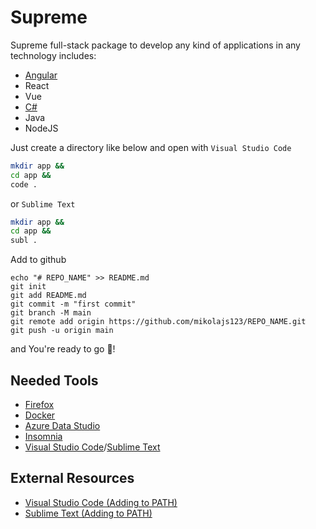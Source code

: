 # Supreme
Supreme full-stack package to develop any kind of applications in any technology includes:
* [Angular](https://github.com/mikolajs123/Supreme/tree/main/Angular)
* React
* Vue
* [C#](https://github.com/mikolajs123/Supreme/tree/main/C%23)
* Java
* NodeJS

Just create a directory like below and open with `Visual Studio Code`
```sh
mkdir app &&
cd app &&
code .
```
or `Sublime Text`
```sh
mkdir app &&
cd app &&
subl .
```
Add to github
```
echo "# REPO_NAME" >> README.md
git init
git add README.md
git commit -m "first commit"
git branch -M main
git remote add origin https://github.com/mikolajs123/REPO_NAME.git
git push -u origin main
```
and You're ready to go 🚀!

## Needed Tools
* [Firefox](https://www.mozilla.org/en-US/firefox/new/)
* [Docker](https://www.docker.com/products/docker-desktop)
* [Azure Data Studio](https://docs.microsoft.com/en-us/sql/azure-data-studio/download-azure-data-studio?view=sql-server-ver15)
* [Insomnia](https://insomnia.rest/download)
* [Visual Studio Code](https://code.visualstudio.com/download)/[Sublime Text](https://www.sublimetext.com/3)
## External Resources
* [Visual Studio Code (Adding to PATH)](https://code.visualstudio.com/docs/setup/mac)
* [Sublime Text (Adding to PATH)](https://stackoverflow.com/questions/25233133/launch-sublime-text-3-in-terminal-with-zsh)
